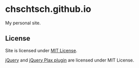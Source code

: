 # chschtsch.github.io
My personal site.

## License

Site is licensed under [MIT License](MIT-LICENSE.txt).

[jQuery](http://jquery.org/) and
[jQuery Plax plugin](https://github.com/cameronmcefee/plax) are licensed under MIT License.
